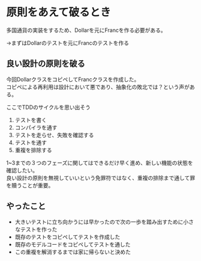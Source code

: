 # 原則をあえて破るとき

多国通貨の実装をするため、Dollarを元にFrancを作る必要がある。

→まずはDollarのテストを元にFrancのテストを作る

## 良い設計の原則を破る

今回DollarクラスをコピペしてFrancクラスを作成した。\
コピペによる再利用は設計において悪であり、抽象化の敗北では？という声がある。

ここでTDDのサイクルを思い出そう

1. テストを書く
2. コンパイラを通す
3. テストを走らせ、失敗を確認する
4. テストを通す
5. 重複を排除する

1~3までの３つのフェーズに関してはできるだけ早く進め、新しい機能の状態を確認したい。\
良い設計の原則を無視していいという免罪符ではなく、重複の排除まで通して罪を贖うことが重要。


## やったこと

- 大きいテストに立ち向かうには早かったので次の一歩を踏み出すために小さなテストを作った
- 既存のテストをコピペしてテストを作成した
- 既存のモデルコードをコピペしてテストを通した
- この重複を解消するまでは家に帰らないと決めた